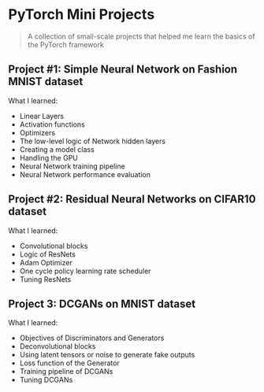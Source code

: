 # PyTorch Mini Projects
> A collection of small-scale projects that helped me learn the basics of the PyTorch framework

## Project #1: Simple Neural Network on Fashion MNIST dataset
What I learned:
* Linear Layers
* Activation functions
* Optimizers
* The low-level logic of Network hidden layers
* Creating a model class
* Handling the GPU
* Neural Network training pipeline
* Neural Network performance evaluation


## Project #2: Residual Neural Networks on CIFAR10 dataset
What I learned:
* Convolutional blocks
* Logic of ResNets
* Adam Optimizer
* One cycle policy learning rate scheduler
* Tuning ResNets

## Project 3: DCGANs on MNIST dataset
What I learned:
* Objectives of Discriminators and Generators
* Deconvolutional blocks
* Using latent tensors or noise to generate fake outputs
* Loss function of the Generator
* Training pipeline of DCGANs
* Tuning DCGANs
